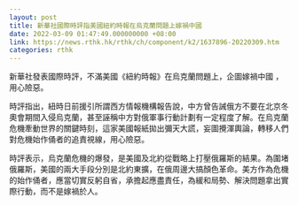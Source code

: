 ```yaml
---
layout: post
title: 新華社國際時評指美國紐約時報在烏克蘭問題上嫁禍中國
date: 2022-03-09 01:47:49.000000000 +08:00
link: https://news.rthk.hk/rthk/ch/component/k2/1637896-20220309.htm
categories: rthk
---
```


新華社發表國際時評，不滿美國《紐約時報》在烏克蘭問題上，企圖嫁禍中國 ，用心險惡。　

時評指出，紐時日前援引所謂西方情報機構報告說，中方曾告誡俄方不要在北京冬奧會期間入侵烏克蘭，甚至誣稱中方對俄軍事行動計劃有一定程度了解。在烏克蘭危機牽動世界的關鍵時刻，這家美國報紙拋出彌天大謊，妄圖攪渾輿論，轉移人們對危機始作俑者的追責視線，用心險惡。

時評表示，烏克蘭危機的爆發，是美國及北約從戰略上打壓俄羅斯的結果。為圍堵俄羅斯，美國的兩大手段分別是北約東擴，在俄周邊大搞顏色革命。美方作為危機的始作俑者，應當切實反躬自省，承擔起應盡責任，為緩和局勢、解決問題拿出實際行動，而不是嫁禍於人。
